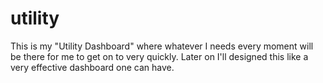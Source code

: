 # utility
This is my "Utility Dashboard" where whatever I needs every moment will be there for me to get on to very quickly. Later on I'll designed this like a very effective dashboard one can have.
